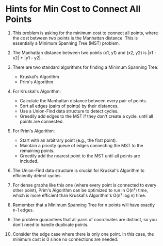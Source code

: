 # Hints for Min Cost to Connect All Points

1. This problem is asking for the minimum cost to connect all points, where the cost between two points is the Manhattan distance. This is essentially a Minimum Spanning Tree (MST) problem.

2. The Manhattan distance between two points (x1, y1) and (x2, y2) is |x1 - x2| + |y1 - y2|.

3. There are two standard algorithms for finding a Minimum Spanning Tree:
   - Kruskal's Algorithm
   - Prim's Algorithm

4. For Kruskal's Algorithm:
   - Calculate the Manhattan distance between every pair of points.
   - Sort all edges (pairs of points) by their distances.
   - Use a Union-Find data structure to detect cycles.
   - Greedily add edges to the MST if they don't create a cycle, until all points are connected.

5. For Prim's Algorithm:
   - Start with an arbitrary point (e.g., the first point).
   - Maintain a priority queue of edges connecting the MST to the remaining points.
   - Greedily add the nearest point to the MST until all points are included.

6. The Union-Find data structure is crucial for Kruskal's Algorithm to efficiently detect cycles.

7. For dense graphs like this one (where every point is connected to every other point), Prim's Algorithm can be optimized to run in O(n²) time, which is more efficient than Kruskal's Algorithm's O(n² log n) time.

8. Remember that a Minimum Spanning Tree for n points will have exactly n-1 edges.

9. The problem guarantees that all pairs of coordinates are distinct, so you don't need to handle duplicate points.

10. Consider the edge case where there is only one point. In this case, the minimum cost is 0 since no connections are needed.
